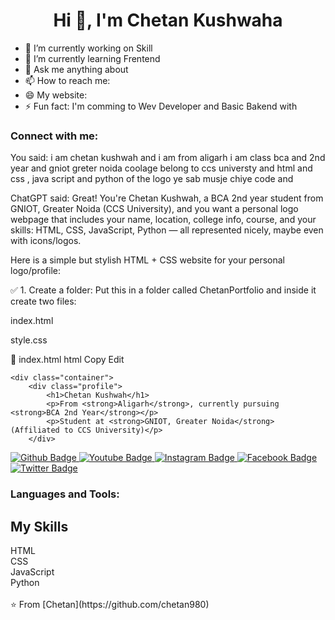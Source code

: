  <h1 align="center">Hi 👋, I'm Chetan Kushwaha</h1>

- 🔭 I’m currently working on Skill
- 🌱 I’m currently learning Frentend
- 💬 Ask me anything about  
- 📫 How to reach me: 
- 😄 My website: 
- ⚡ Fun fact: I'm comming to Wev Developer  and Basic Bakend with
  
### Connect with me:
You said:
    i am chetan kushwah and i  am from aligarh   i am class bca  and 2nd year  and gniot greter noida coolage belong to ccs universty and html and css , java script and python of the logo   ye sab musje chiye code and


ChatGPT said:
Great! You're Chetan Kushwah, a BCA 2nd year student from GNIOT, Greater Noida (CCS University), and you want a personal logo webpage that includes your name, location, college info, course, and your skills: HTML, CSS, JavaScript, Python — all represented nicely, maybe even with icons/logos.

Here is a simple but stylish HTML + CSS website for your personal logo/profile:

✅ 1. Create a folder:
Put this in a folder called ChetanPortfolio and inside it create two files:

index.html

style.css

📄 index.html
html
Copy
Edit
<!DOCTYPE html>
<html lang="en">
<head>
    <meta charset="UTF-8">
    <title>Chetan Kushwah | Portfolio</title>
    <link rel="stylesheet" href="style.css">
    <link href='https://unpkg.com/boxicons@2.1.4/css/boxicons.min.css' rel='stylesheet'>
</head>
<body>

    <div class="container">
        <div class="profile">
            <h1>Chetan Kushwah</h1>
            <p>From <strong>Aligarh</strong>, currently pursuing <strong>BCA 2nd Year</strong></p>
            <p>Student at <strong>GNIOT, Greater Noida</strong> (Affiliated to CCS University)</p>
        </div>
<div id="badges">
  <a href="https://github.com/chetan980">
    <img src="https://img.shields.io/badge/Github-white?style=for-the-badge&logo=Github&logoColor=black" alt="Github Badge"/>
  </a>
  <a href="https://www.youtube.com/">
    <img src="https://img.shields.io/badge/YouTube-red?style=for-the-badge&logo=youtube&logoColor=white" alt="Youtube Badge"/>
  </a>
   <a href="https://www.instagram.com/chetan_kushwah0">
    <img src="https://img.shields.io/badge/Instagram-purple?style=for-the-badge&logo=instagram&logoColor=white" alt="Instagram Badge"/>
  </a>
   <a href="https://fb.com/Chetan Kushwah">
    <img src="https://img.shields.io/badge/Facebook-blue?style=for-the-badge&logo=facebook&logoColor=white" alt="Facebook Badge"/>
  </a>
   <a href="https://twitter.com/chetan">
    <img src="https://img.shields.io/badge/Twitter-blue?style=for-the-badge&logo=twitter&logoColor=white" alt="Twitter Badge"/>
  </a>
</div>

### Languages and Tools:
<div class="skills">
            <h2>My Skills</h2>
            <div class="icons">
                <div class="icon"><i class='bx bxl-html5'></i><span>HTML</span></div>
                <div class="icon"><i class='bx bxl-css3'></i><span>CSS</span></div>
                <div class="icon"><i class='bx bxl-javascript'></i><span>JavaScript</span></div>
                <div class="icon"><i class='bx bxl-python'></i><span>Python</span></div>
            </div>
        </div>
    </div>






<br>
⭐️ From [Chetan](https://github.com/chetan980)

</body>
</html>
